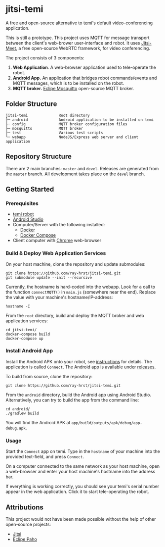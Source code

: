 # jitsi-temi
A free and open-source alternative to [temi](https://www.robotemi.com/)'s default video-conferencing application.

This is still a prototype. This project uses MQTT for message transport between the client's web-brower user-interface and robot. It uses [Jitsi-Meet](https://jitsi.org/), a free open-source WebRTC framework, for video conferencing.

The project consists of 3 components:
1. **Web Application**. A web-browser application used to tele-operate the robot.
2. **Android App.** An application that bridges robot commands/events and MQTT messages, which is to be installed on the robot.
3. **MQTT broker.** [Eclipe Mosquitto](https://mosquitto.org/) open-source MQTT broker.


## Folder Structure
```
jitsi-temi				Root directory
├─ android				Android application to be installed on temi
├─ config				MQTT broker configuration files
├─ mosquitto			MQTT broker
├─ test					Various test scripts
└─ webapp				NodeJS/Express web server and client application
```


## Repository Structure
There are 2 main branches: `master` and `devel`. Releases are generated from the `master` branch. All development takes place on the `devel` branch.


## Getting Started

### Prerequisites
* [temi robot](https://www.robotemi.com/)
* [Android Studio](https://developer.android.com/studio/)
* Computer/Server with the following installed:
	* [Docker](https://docs.docker.com/install/)
	* [Docker Compose](https://docs.docker.com/compose/install/)
* Client computer with [Chrome](https://www.google.com/chrome/) web-browser

### Build & Deploy Web Application Services
On your host machine, clone the repository and update submodules:
```
git clone https://github.com/ray-hrst/jitsi-temi.git
git submodule update --init --recursive
```

Currently, the hostname is hard-coded into the webapp. Look for a call to the function `connectMQTT()` in `main.js` (somewhere near the end). Replace the value with your machine's hostname/IP-address:
```
hostname -I
```

From the `root` directory, build and deploy the MQTT broker and web application services:
```
cd jitsi-temi/
docker-compose build
docker-compose up
```

### Install Android App
Install the Android APK onto your robot, see [instructions](https://github.com/robotemi/sdk/wiki/Installing-and-Uninstalling-temi-Applications) for details. The application is called `Connect`. The Android app is available under [releases](https://github.com/ray-hrst/jitsi-temi/releases). 

To build from source, clone the repository:
```
git clone https://github.com/ray-hrst/jitsi-temi.git
```

From the `android` directory, build the Android app using Android Studio. Alternatively, you can try to build the app from the command line:
```
cd android/
./gradlew build
```
You will find the Android APK at `app/build/outputs/apk/debug/app-debug.apk`.

### Usage
Start the `Connect` app on temi. Type in the `hostname` of your machine into the provided text-field, and press `Connect`.

On a computer connected to the same network as your host machine, open a web-browser and enter your host machine's hostname into the address bar.

If everything is working correctly, you should see your temi's serial number appear in the web application. Click it to start tele-operating the robot.


## Attributions
This project would not have been made possible without the help of other open-source projects:
* [Jitsi](https://jitsi.org/)
* [Eclipe Paho](https://www.eclipse.org/paho/)
